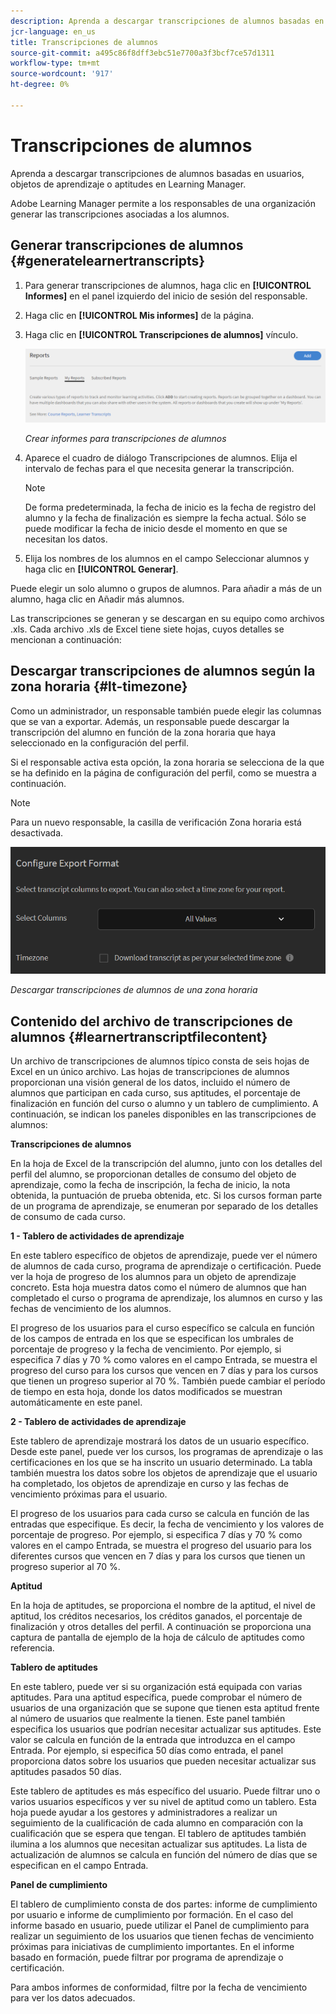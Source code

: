 ```yaml
---
description: Aprenda a descargar transcripciones de alumnos basadas en usuarios, objetos de aprendizaje o aptitudes en Learning Manager.
jcr-language: en_us
title: Transcripciones de alumnos
source-git-commit: a495c86f8dff3ebc51e7700a3f3bcf7ce57d1311
workflow-type: tm+mt
source-wordcount: '917'
ht-degree: 0%

---
```




# Transcripciones de alumnos

Aprenda a descargar transcripciones de alumnos basadas en usuarios, objetos de aprendizaje o aptitudes en Learning Manager.

Adobe Learning Manager permite a los responsables de una organización generar las transcripciones asociadas a los alumnos.

## Generar transcripciones de alumnos {#generatelearnertranscripts}

1. Para generar transcripciones de alumnos, haga clic en **[!UICONTROL Informes]** en el panel izquierdo del inicio de sesión del responsable.
1. Haga clic en **[!UICONTROL Mis informes]** de la página.
1. Haga clic en **[!UICONTROL Transcripciones de alumnos]** vínculo.

   ![](assets/learner-transcripts.png)

   *Crear informes para transcripciones de alumnos*

1. Aparece el cuadro de diálogo Transcripciones de alumnos. Elija el intervalo de fechas para el que necesita generar la transcripción.

   >[!NOTE]
   >
   >De forma predeterminada, la fecha de inicio es la fecha de registro del alumno y la fecha de finalización es siempre la fecha actual. Sólo se puede modificar la fecha de inicio desde el momento en que se necesitan los datos.

1. Elija los nombres de los alumnos en el campo Seleccionar alumnos y haga clic en **[!UICONTROL Generar]**.

Puede elegir un solo alumno o grupos de alumnos. Para añadir a más de un alumno, haga clic en Añadir más alumnos.

Las transcripciones se generan y se descargan en su equipo como archivos .xls. Cada archivo .xls de Excel tiene siete hojas, cuyos detalles se mencionan a continuación:

## Descargar transcripciones de alumnos según la zona horaria {#lt-timezone}

Como un administrador, un responsable también puede elegir las columnas que se van a exportar. Además, un responsable puede descargar la transcripción del alumno en función de la zona horaria que haya seleccionado en la configuración del perfil.

Si el responsable activa esta opción, la zona horaria se selecciona de la que se ha definido en la página de configuración del perfil, como se muestra a continuación.

>[!NOTE]
>
>Para un nuevo responsable, la casilla de verificación Zona horaria está desactivada.

![](assets/image030.png)

*Descargar transcripciones de alumnos de una zona horaria*

## Contenido del archivo de transcripciones de alumnos {#learnertranscriptfilecontent}

Un archivo de transcripciones de alumnos típico consta de seis hojas de Excel en un único archivo. Las hojas de transcripciones de alumnos proporcionan una visión general de los datos, incluido el número de alumnos que participan en cada curso, sus aptitudes, el porcentaje de finalización en función del curso o alumno y un tablero de cumplimiento. A continuación, se indican los paneles disponibles en las transcripciones de alumnos:

**Transcripciones de alumnos**

En la hoja de Excel de la transcripción del alumno, junto con los detalles del perfil del alumno, se proporcionan detalles de consumo del objeto de aprendizaje, como la fecha de inscripción, la fecha de inicio, la nota obtenida, la puntuación de prueba obtenida, etc. Si los cursos forman parte de un programa de aprendizaje, se enumeran por separado de los detalles de consumo de cada curso.

**1 - Tablero de actividades de aprendizaje**

En este tablero específico de objetos de aprendizaje, puede ver el número de alumnos de cada curso, programa de aprendizaje o certificación. Puede ver la hoja de progreso de los alumnos para un objeto de aprendizaje concreto. Esta hoja muestra datos como el número de alumnos que han completado el curso o programa de aprendizaje, los alumnos en curso y las fechas de vencimiento de los alumnos.

El progreso de los usuarios para el curso específico se calcula en función de los campos de entrada en los que se especifican los umbrales de porcentaje de progreso y la fecha de vencimiento. Por ejemplo, si especifica 7 días y 70 % como valores en el campo Entrada, se muestra el progreso del curso para los cursos que vencen en 7 días y para los cursos que tienen un progreso superior al 70 %. También puede cambiar el período de tiempo en esta hoja, donde los datos modificados se muestran automáticamente en este panel.

**2 - Tablero de actividades de aprendizaje**

Este tablero de aprendizaje mostrará los datos de un usuario específico. Desde este panel, puede ver los cursos, los programas de aprendizaje o las certificaciones en los que se ha inscrito un usuario determinado. La tabla también muestra los datos sobre los objetos de aprendizaje que el usuario ha completado, los objetos de aprendizaje en curso y las fechas de vencimiento próximas para el usuario.

El progreso de los usuarios para cada curso se calcula en función de las entradas que especifique. Es decir, la fecha de vencimiento y los valores de porcentaje de progreso. Por ejemplo, si especifica 7 días y 70 % como valores en el campo Entrada, se muestra el progreso del usuario para los diferentes cursos que vencen en 7 días y para los cursos que tienen un progreso superior al 70 %.

**Aptitud**

En la hoja de aptitudes, se proporciona el nombre de la aptitud, el nivel de aptitud, los créditos necesarios, los créditos ganados, el porcentaje de finalización y otros detalles del perfil. A continuación se proporciona una captura de pantalla de ejemplo de la hoja de cálculo de aptitudes como referencia.

**Tablero de aptitudes**

En este tablero, puede ver si su organización está equipada con varias aptitudes. Para una aptitud específica, puede comprobar el número de usuarios de una organización que se supone que tienen esta aptitud frente al número de usuarios que realmente la tienen. Este panel también especifica los usuarios que podrían necesitar actualizar sus aptitudes. Este valor se calcula en función de la entrada que introduzca en el campo Entrada. Por ejemplo, si especifica 50 días como entrada, el panel proporciona datos sobre los usuarios que pueden necesitar actualizar sus aptitudes pasados 50 días.

Este tablero de aptitudes es más específico del usuario. Puede filtrar uno o varios usuarios específicos y ver su nivel de aptitud como un tablero. Esta hoja puede ayudar a los gestores y administradores a realizar un seguimiento de la cualificación de cada alumno en comparación con la cualificación que se espera que tengan. El tablero de aptitudes también ilumina a los alumnos que necesitan actualizar sus aptitudes. La lista de actualización de alumnos se calcula en función del número de días que se especifican en el campo Entrada.

**Panel de cumplimiento**

El tablero de cumplimiento consta de dos partes: informe de cumplimiento por usuario e informe de cumplimiento por formación. En el caso del informe basado en usuario, puede utilizar el Panel de cumplimiento para realizar un seguimiento de los usuarios que tienen fechas de vencimiento próximas para iniciativas de cumplimiento importantes. En el informe basado en formación, puede filtrar por programa de aprendizaje o certificación.

Para ambos informes de conformidad, filtre por la fecha de vencimiento para ver los datos adecuados.
